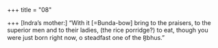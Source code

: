 +++
title = "08"

+++
[Indra’s mother:] “With it [=Bunda-bow] bring to the praisers, to the  superior men and to their ladies, (the rice porridge?) to eat,
though you were just born right now, o steadfast one of the R̥bhus.”